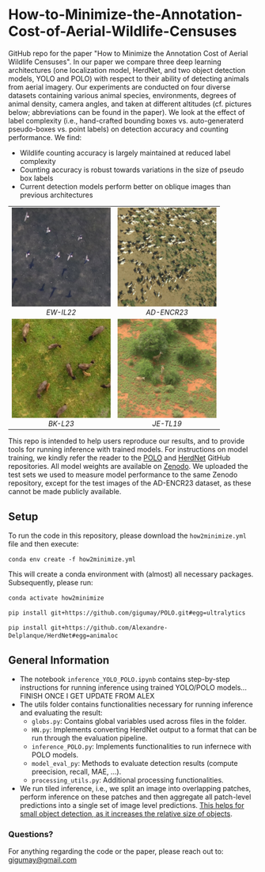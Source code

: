 # How-to-Minimize-the-Annotation-Cost-of-Aerial-Wildlife-Censuses
GitHub repo for the paper "How to Minimize the Annotation  Cost of Aerial Wildlife Censuses". In our paper we compare three deep learning architectures (one localization model, HerdNet, and two object detection models, YOLO and POLO) with respect to their ability of detecting animals from aerial imagery. Our experiments are conducted on four diverse datasets containing various animal species, environments, degrees of animal density, camera angles, and taken at different altitudes (cf. pictures below; abbreviations can be found in the paper). We look at the effect of label complexity (i.e., hand-crafted bounding boxes vs. auto-generaterd pseudo-boxes vs. point labels) on detection accuracy and counting performance. We find:
- Wildlife counting accuracy is largely maintained at reduced label complexity
- Counting accuracy is robust towards variations in the size of pseudo box labels 
- Current detection models perform better on oblique images than previous architectures



<div align="center">

<table>
  <tr>
    <td align="center">
      <img src="./imgs/2017_Replicate_2017-09-30_Cam1_293A3222.JPG" width="200"><br>
      <em>EW-IL22</em>
    </td>
    <td align="center">
      <img src="./imgs/20191220_LA_DSC_0054.JPG" width="200"><br>
      <em>AD-ENCR23</em>
    </td>
  </tr>
  <tr>
    <td align="center">
      <img src="./imgs/DJI_0001-180.jpg" width="200"><br>
      <em>BK-L23</em>
    </td>
    <td align="center">
      <img src="./imgs/IMG_9307.JPG" width="200"><br>
      <em>JE-TL19</em>
    </td>
  </tr>
</table>

</div>


This repo is intended to help users reproduce our results, and to provide tools for running inference with trained models. For instructions on model training, we kindly refer the reader to the [POLO](https://github.com/gigumay/POLO) and [HerdNet](https://github.com/Alexandre-Delplanque/HerdNet) GitHub repositories. All model weights are available on [Zenodo](https://zenodo.org/records/15399623). We uploaded the test sets we used to measure model performance to the same Zenodo repository, except for the test images of the AD-ENCR23 dataset, as these cannot be made publicly available. 

## Setup
To run the code in this repository, please download the `how2minimize.yml` file and then execute:
```
conda env create -f how2minimize.yml
```
This will create a conda environment with (almost) all necessary packages. Subsequently, please run:
```
conda activate how2minimize
```
```
pip install git+https://github.com/gigumay/POLO.git#egg=ultralytics
```
```
pip install git+https://github.com/Alexandre-Delplanque/HerdNet#egg=animaloc
```

## General Information
- The notebook `inference_YOLO_POLO.ipynb` contains step-by-step instructions for running inference using trained YOLO/POLO models... FINISH ONCE I GET UPDATE FROM ALEX
- The utils folder contains functionalities necessary for running inference and evaluating the result:
    - `globs.py`: Contains global variables used across files in the folder.
    - `HN.py`: Implements converting HerdNet output to a format that can be run through the evaluation pipeline.
    - `inference_POLO.py`: Implements functionalities to run infernece with POLO models.
    - `model_eval_py`: Methods to evaluate detection results (compute preecision, recall, MAE, ...).
    - `processing_utils.py`: Additional processing functionalities.
- We run tiled inference, i.e., we split an image into overlapping patches, perform inference on these patches and then aggregate all patch-level predictions into a single set of image level predictions. [This helps for small object detection, as it increases the relative size of objects](https://openaccess.thecvf.com/content_CVPRW_2019/papers/UAVision/Unel_The_Power_of_Tiling_for_Small_Object_Detection_CVPRW_2019_paper.pdf). 

### Questions?
For anything regarding the code or the paper, please reach out to: gigumay@gmail.com
